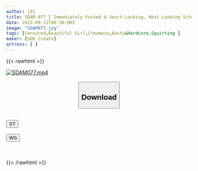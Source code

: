 ```yaml
---
author: j91
title: SDAM-077 I Immediately Fucked A Smart-Looking, Neat-Looking Schoolgirl Who Came To The Library To Study For Her Entrance Exam With A Dick Coated With Aphrodisiac, And She Made A “Ahegao” Face And Started To Convulse And Cum So Hard.
date: 2023-09-12T00:30:00Z
image: "SDAM077.jpg"
tags: [Censored,Beautiful Girl,Creampie,Nasty&Hardcore,Squirting ]
maker: [SOD Create]
actress: [ ]
---
```



{{< rawhtml >}}

<div class="video" data-videoid="P9OgZrP7VVi0q3O">
    <a href="javascript:;">
        <img src="https://my.j91.asia/posts/SDAM077/SDAM077.jpg" width="WIDTH" height="HEIGHT" alt="SDAM077.mp4" loading="lazy">
    </a>
</div>

<script type="text/javascript" src="https://j91.asia/asset/on-demand-st.js"></script>

<br>
  <link rel="stylesheet" href="https://j91.asia/asset/bs5.css">
  
  <center>
  <button class="btn btn-primary" type="button" data-bs-toggle="collapse" data-bs-target=".multi-collapse" aria-expanded="false" aria-controls="multiCollapseExample1 multiCollapseExample2"><h2>Download</h2></button></center>
</p>
<div class="row">
  <div class="col">
    <div class="collapse multi-collapse" id="multiCollapseExample1">
      <div class="card card-body">
	      	      <br>
<div class="buttons">  
<a href="https://streamtape.to/v/P9OgZrP7VVi0q3O"><button class="btn-hover color-3"><i class="fa fa-download"></i> ST</button></a></div>
    </div>
  </div>
</div>
  <div class="col">
    <div class="collapse multi-collapse" id="multiCollapseExample2">
      <div class="card card-body">
	      <br>
<div class="buttons">
    <a href="https://wolfstream.tv/3srpeflscvz4"><button class="btn-hover color-9"><i class="fa fa-download"></i> WS</button></a></div>
<br><br>
      </div>
    </div>
  </div>
</div>

{{< /rawhtml >}}